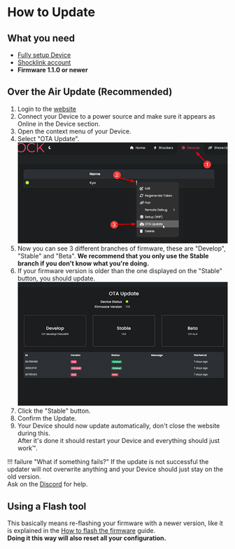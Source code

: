 # How to Update

## What you need
- [Fully setup Device](../guides/openshock-first-setup.md)
- [Shocklink account](https://shocklink.net/)
- **Firmware 1.1.0 or newer**

## Over the Air Update (Recommended)
1. Login to the [website](https://shocklink.net/)
2. Connect your Device to a power source and make sure it appears as Online in the Device section.
3. Open the context menu of your Device.
4. Select "OTA Update".  
![Open OTA](../static/guides/how-to-update/update-Open-OTA.png)  
5. Now you can see 3 different branches of firmware, these are "Develop", "Stable" and "Beta". **We recommend that you only use the Stable branch if you don't know what you're doing.**
6. If your firmware version is older than the one displayed on the "Stable" button, you should update.  
![Update Window](../static/guides/how-to-update/update-Window.png)  
7. Click the "Stable" button. 
8. Confirm the Update.
9. Your Device should now update automatically, don't close the website during this.  
After it's done it should restart your Device and everything should just work™.

!!! failure "What if something fails?"
    If the update is not successful the updater will not overwrite anything and your Device should just stay on the old version.  
    Ask on the [Discord](https://discord.gg/OpenShock) for help.

## Using a Flash tool
This basically means re-flashing your firmware with a newer version, like it is explained in the [How to flash the firmware](../guides/openshock-how-to-flash-your-board.md) guide.  
**Doing it this way will also reset all your configuration.**